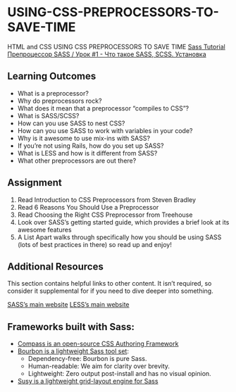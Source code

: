# USING-CSS-PREPROCESSORS-TO-SAVE-TIME
HTML and CSS USING CSS PREPROCESSORS TO SAVE TIME
[Sass Tutorial](https://www.w3schools.com/sass/default.asp)
[Препроцессор SASS / Урок #1 - Что такое SASS, SCSS. Установка](https://www.youtube.com/watch?v=TOlqVNC86XI)

## Learning Outcomes
- What is a preprocessor?
- Why do preprocessors rock?
- What does it mean that a preprocessor “compiles to CSS”?
- What is SASS/SCSS?
- How can you use SASS to nest CSS?
- How can you use SASS to work with variables in your code?
- Why is it awesome to use mix-ins with SASS?
- If you’re not using Rails, how do you set up SASS?
- What is LESS and how is it different from SASS?
- What other preprocessors are out there?

## Assignment
1. Read Introduction to CSS Preprocessors from Steven Bradley
2. Read 6 Reasons You Should Use a Preprocessor
3. Read Choosing the Right CSS Preprocessor from Treehouse
4. Look over SASS’s getting started guide, which provides a brief look at its awesome features
5. A List Apart walks through specifically how you should be using SASS (lots of best practices in there) so read up and enjoy!

## Additional Resources
This section contains helpful links to other content. It isn’t required, so consider it supplemental for if you need to dive deeper into something.

[SASS’s main website](https://sass-lang.com/)
[LESS’s main website](http://lesscss.org/)

## Frameworks built with Sass:
- [Compass is an open-source CSS Authoring Framework](http://compass-style.org/)
- [Bourbon is a lightweight Sass tool set](https://www.bourbon.io/):
  * Dependency-free: Bourbon is pure Sass.
  * Human-readable: We aim for clarity over brevity.
  * Lightweight: Zero output post-install and has no visual opinion.
- [Susy is a lightweight grid-layout engine for Sass](https://www.oddbird.net/susy/)
